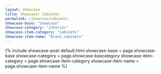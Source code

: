 ```yaml
---
layout: showcase
title: Showcase/ Cabinets
permalink: /showcase/cabinets
showcase-base: "showcase"
showcase-category: "interior"
showcase-item-category: "cabinets"
showcase-item-name: "black_cabinets"
---
```

{%  include showcase-post-default.html 
        showcase-base = page.showcase-base
        showcase-category = page.showcase-bascategory
        showcase-item-category = page.showcase-item-category
        showcase-item-name = page.showcase-item-name
%}